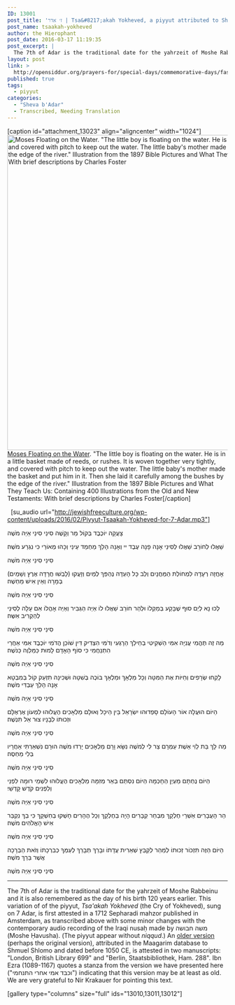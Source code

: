 ```yaml
---
ID: 13001
post_title: 'ז׳ אדר | Tsa&#8217;akah Yokheved, a piyyut attributed to Shmuel Shlomo (before 1050 CE)'
post_name: tsaakah-yokheved
author: the Hierophant
post_date: 2016-03-17 11:19:35
post_excerpt: |
  The 7th of Adar is the traditional date for the yahrzeit of Moshe Rabbeinu and it is also remembered as the day of his birth 120 years earlier.  This variation of of the piyyut, Tsa'akah Yokheved, popularly sung on 7 Adar, is first attested in a 1712 Sepharadi mahzor published in Amsterdam, as transcribed above with some minor changes with the contemporary audio recording of the Iraqi nusaḥ made by משה חבושה (Moshe Ḥavusha). (The piyyut appear without <em>niqqud</em>.) An <a href="http://maagarim.hebrew-academy.org.il/Pages/PMain.aspx?misyzira=590538&mm15=000000001001%2000">older version</a> (perhaps the original version), attributed in the Maagarim database to Shmuel Shlomo and dated before 1050 CE, is attested in two manuscripts: "London, British Library 699" and "Berlin, Staatsbibliothek, Ham. 288". Ibn Ezra (1089-1167) quotes a stanza from the version we have presented here ("וכבד אמי אחרי התנחמי") indicating that this version may be at least as old.
layout: post
link: >
  http://opensiddur.org/prayers-for/special-days/commemorative-days/fast-days/sheva-badar/tsaakah-yokheved/
published: true
tags:
  - piyyut
categories:
  - "Sheva b'Adar"
  - Transcribed, Needing Translation
---
```

[caption id="attachment_13023" align="aligncenter" width="1024"]<a href="http://opensiddur.org/wp-content/uploads/2016/03/Foster_Bible_Pictures_0059-1_Moses_Floating_on_the_Water-e1458245544199.jpg" rel="attachment wp-att-13023"><img src="http://opensiddur.org/wp-content/uploads/2016/03/Foster_Bible_Pictures_0059-1_Moses_Floating_on_the_Water-e1458245544199.jpg" alt="Moses Floating on the Water. &quot;The little boy is floating on the water. He is in a little basket made of reeds, or rushes. It is woven together very tightly, and covered with pitch to keep out the water. The little baby&#039;s mother made the basket and put him in it. Then she laid it carefully among the bushes by the edge of the river.&quot; Illustration from the 1897 Bible Pictures and What They Teach Us: Containing 400 Illustrations from the Old and New Testaments: With brief descriptions by Charles Foster" width="1024" height="721" class="size-full wp-image-13023" /></a> <a href="https://commons.wikimedia.org/wiki/File:Foster_Bible_Pictures_0059-1_Moses_Floating_on_the_Water.jpg">Moses Floating on the Water</a>. "The little boy is floating on the water. He is in a little basket made of reeds, or rushes. It is woven together very tightly, and covered with pitch to keep out the water. The little baby's mother made the basket and put him in it. Then she laid it carefully among the bushes by the edge of the river." Illustration from the 1897 Bible Pictures and What They Teach Us: Containing 400 Illustrations from the Old and New Testaments: With brief descriptions by Charles Foster[/caption]

&nbsp;
[su_audio url="http://jewishfreeculture.org/wp-content/uploads/2016/02/Piyyut-Tsaakah-Yokheved-for-7-Adar.mp3"]

<div class="liturgy">
צָעֲקָה יוֹכֶבֶד בְּקוֹל מַר וְקָשֶׁה
סִינַי סִינַי אַיֵּה מֹשֶׁה

שַׁאֲלוּ לְחוֹרֵב שַׁאֲלוּ לְסִינַי
אָנָה פָנָה עֶבֶד יי
וְאָנָה הָלַךְ מַחְמַד עֵינַי
וְכָהוּ מְאוֹרַי כִּי נִגְרַע מֹשֶׁה׃

סִינַי סִינַי אַיֵּה מֹשֶׁה

(לָבְשׁוּ חֲרָדָה אֶרֶץ וְשָׁמַיִם)
אָחֲזָה רְעָדָה לִמְחוֹלַת הַמַּחֲנָיִם
וְלֵב כָּל הָעֵדָה נֶהְפַּךְ לְמַיִם
וְזָעֲקוּ בְמָרָה וְאֵין אִישׁ מַחְשֶׁה׃

סִינַי סִינַי אַיֵּה מֹשֶׁה

לְכוּ נָא לְיַם סוּף שֶׁבָּקַע בְּמַקְלוֹ
וּלְהַר חוֹרֵב שַׁאֲלוּ לוֹ
אַיֵּה הַגְּבִיר וְאַיֵּה אָהֳלוֹ
אִם עָלָה לְסִינַי לְהַקְרִיב אִשֶּה׃

סִינַי סִינַי אַיֵּה מֹשֶׁה

מַה זֶה תֶּהֱמִי עֲנִיָּה אִמִּי
הַשְׁקִיטִי בְחֵילֵךְ הֵרָגְעִי וְדֹמִּי
הִצְדִיק דִּין שׁוֹכֵן הֲדֹמִי
יוֹכֶבֶד אִמִּי אַחֲרַי הִתְנַחֲמִי
כִּי סוֹף הָאָדָם לָמוּת כַּמַּלְוֶה כַּנֹּשֶׁה׃

סִינַי סִינַי אַיֵּה מֹשֶׁה

לָקְחוּ שְׂרָפִים וְחַיּוֹת אֶת הַמִּטָּה
וְכָל מַלְאָךְ וּמַלְאָךְ בּוֹכֶה בְשִׁטָּה
וּשְׁכִינָה תִזְעַק קוֹל בְּמִבְטָא
אָנָה הָלַךְ עַבְדִּי מֹשֶׁה׃

סִינַי סִינַי אַיֵּה מֹשֶׁה

הַיּוֹם הוּעֲלָה אוֹר הָעוֹלָם
סָפְדוּהוּ יִשְׂרָאֵל בֵּין הֵיכָל וְאוּלָם
מַלְאָכִים הֶעֱלוּהוּ לִמְעוֹן אֶרְאֶלָּם
וּזְכוּתוֹ לְבָנָיו צוּר אַל תִּנְשֶׁה׃

סִינַי סִינַי אַיֵּה מֹשֶׁה

מַה לָךְ בַּת לֵוִי אֵשֶׁת עַמְרָם
צַר לִי לְמֹשֶׁה נִשָּׂא וָרָם
מַלְאָכִים יָרְדוּ מֹשֶׁה הוּרָם
נִשְׁאַרְתִּי אַחֲרָיו בְּלִי מַחְסֶה׃

סִינַי סִינַי אַיֵּה מֹשֶׁה

הַיּוֹם נֶחְתָּם מַעְיַן הַחָכְמָה
הַיּוֹם נִסְתַּם בְּאֵר מְזִמָּה
מַלְאָכִים הֶעֱלוּהוּ לִשְׁמֵי רוּמָה
לִפְנַי וְלִפְנִים קֹדֶשׁ קָדְשֵׁי׃

סִינַי סִינַי אַיֵּה מֹשֶׁה

הַר הָעֲבָרִים אַשְׁרֵי חֶלְקָךְ
מִבְחַר קְבָרִים הָיָה בְחֶלְקָךְ
וְכָל הֶהָרִים חָשְׁקוּ בְחִשְׁקָךְ 
כִּי בְךָ נִקְבַּר אִישׁ הָאֱלֹהִים מֹשֶׁה׃

סִינַי סִינַי אַיֵּה מֹשֶׁה

הַיּוֹם הַזֶּה תִּזְכּוֹר זְכוּתוֹ
לְמַהֵר לְקַבֵּץ שְׁאֵרִית עֲדָתוֹ
ובָרֵךְ תְּבָרֵךְ לְעַמְּךָ כְּבִרְכָתוֹ
וְזֹאת הַבְּרָכָה אֲשֶׁר בֵּרַךְ מֹשֶׁה׃

סִינַי סִינַי אַיֵּה מֹשֶׁה
</div>



<hr />
The 7th of Adar is the traditional date for the yahrzeit of Moshe Rabbeinu and it is also remembered as the day of his birth 120 years earlier. This variation of of the piyyut, <em>Tsa'akah Yokheved</em> (the Cry of Yokheved), sung on 7 Adar, is first attested in a 1712 Sepharadi mahzor published in Amsterdam, as transcribed above with some minor changes with the contemporary audio recording of the Iraqi nusaḥ made by משה חבושה (Moshe Ḥavusha). (The piyyut appear without <em>niqqud</em>.) An <a href="http://maagarim.hebrew-academy.org.il/Pages/PMain.aspx?misyzira=590538&mm15=000000001001%2000">older version</a> (perhaps the original version), attributed in the Maagarim database to Shmuel Shlomo and dated before 1050 CE, is attested in two manuscripts: "London, British Library 699" and "Berlin, Staatsbibliothek, Ham. 288". Ibn Ezra (1089-1167) quotes a stanza from the version we have presented here ("וכבד אמי אחרי התנחמי") indicating that this version may be at least as old. We are very grateful to Nir Krakauer for pointing this text.

[gallery type="columns" size="full" ids="13010,13011,13012"]
